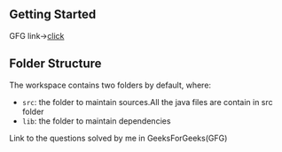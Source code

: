 ## Getting Started
GFG link->[click](https://auth.geeksforgeeks.org/user/akshita29320/practice/)

## Folder Structure

The workspace contains two folders by default, where:

- `src`: the folder to maintain sources.All the java files are contain in src folder
- `lib`: the folder to maintain dependencies



Link to the questions solved by me  in GeeksForGeeks(GFG)



